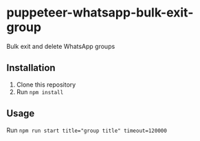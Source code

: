 # puppeteer-whatsapp-bulk-exit-group
Bulk exit and delete WhatsApp groups

##  Installation

1. Clone this repository
2. Run ``npm install``

## Usage

Run ``npm run start title="group title" timeout=120000``
